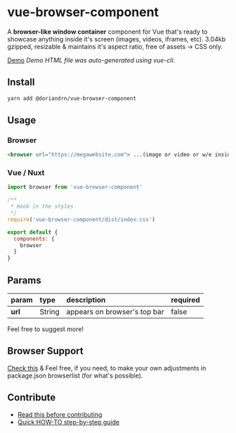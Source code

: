 # vue-browser-component

A __browser-like window container__ component for Vue that's ready to showcase anything inside it's screen (images, videos, iframes, etc). 3.04kb gzipped, resizable & maintains it's aspect ratio, free of assets -> CSS only.

[Demo](https://doriandrn.github.io/vue-browser-component/demo.html)
*Demo HTML file was auto-generated using vue-cli.*

## Install

```sh
yarn add @doriandrn/vue-browser-component
```

## Usage

### Browser

```html
<browser url="https://megawebsite.com"> ...(image or video or w/e inside the screen)... </browser>
```

### Vue / Nuxt

```js
import browser from 'vue-browser-component'

/**
 * Hook in the styles
 */
require('vue-browser-component/dist/index.css')

export default {
  components: {
    browser
  }
}
```

## Params

| param | type | description | required |
|:------|:---- |:------------|:---------|
| __url__ | String | appears on browser's top bar | false

Feel free to suggest more!

## Browser Support

[Check this](https://cli.vuejs.org/guide/browser-compatibility.html#browserslist) & Feel free, if you need, to make your own adjustments in package.json browserlist (for what's possible).

## Contribute

- [Read this before contributing](./CODE_OF_CONDUCT.md)
- [Quick HOW-TO step-by-step guide](./CONTRIBUTE.md)
